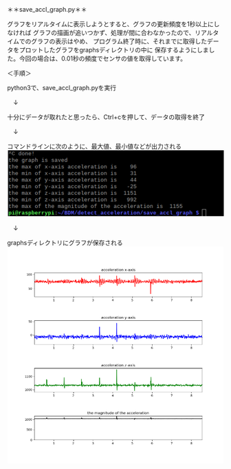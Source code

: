 ＊＊save_accl_graph.py＊＊

グラフをリアルタイムに表示しようとすると、グラフの更新頻度を1秒以上にしなければ
グラフの描画が追いつかず、処理が間に合わなかったので、リアルタイムでのグラフの表示はやめ、
プログラム終了時に、それまでに取得したデータをプロットしたグラフをgraphsディレクトリの中に
保存するようにしました。今回の場合は、0.01秒の頻度でセンサの値を取得しています。

＜手順＞

python3で、save_accl_graph.pyを実行

　↓
 
十分にデータが取れたと思ったら、Ctrl+cを押して、データの取得を終了

　↓
 
コマンドラインに次のように、最大値、最小値などが出力される
![sample1](https://github.com/ayarimatsui/BDM/blob/master/detect_acceleration/save_accl_graph/sample_images/sample1.png)

　↓
 
graphsディレクトリにグラフが保存される
![accl_graph](https://github.com/ayarimatsui/BDM/blob/master/detect_acceleration/save_accl_graph/sample_images/accl_graph.png)
